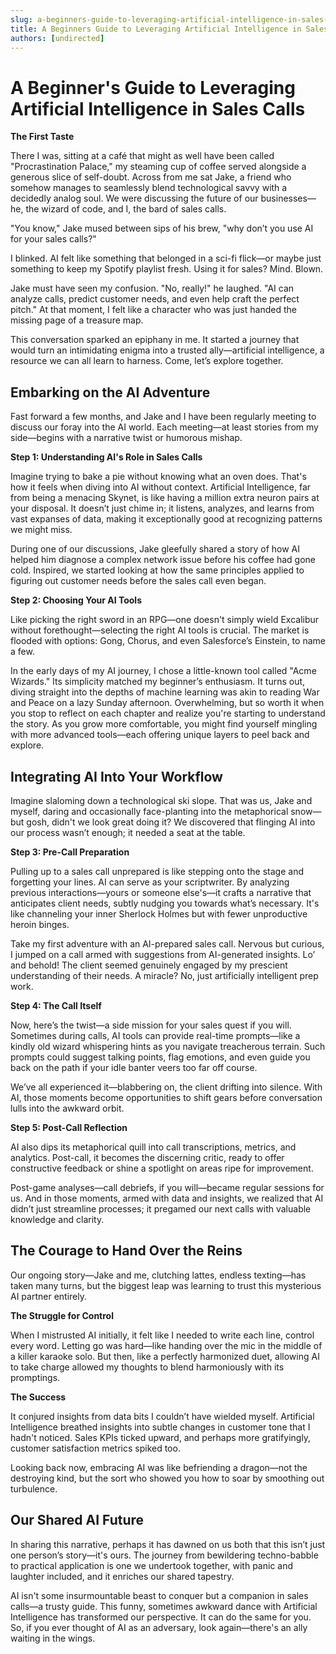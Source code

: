 ```yaml
---
slug: a-beginners-guide-to-leveraging-artificial-intelligence-in-sales-calls
title: A Beginners Guide to Leveraging Artificial Intelligence in Sales Calls
authors: [undirected]
---
```



# A Beginner's Guide to Leveraging Artificial Intelligence in Sales Calls

**The First Taste** 

There I was, sitting at a café that might as well have been called "Procrastination Palace," my steaming cup of coffee served alongside a generous slice of self-doubt. Across from me sat Jake, a friend who somehow manages to seamlessly blend technological savvy with a decidedly analog soul. We were discussing the future of our businesses—he, the wizard of code, and I, the bard of sales calls.

"You know," Jake mused between sips of his brew, "why don’t you use AI for your sales calls?" 

I blinked. AI felt like something that belonged in a sci-fi flick—or maybe just something to keep my Spotify playlist fresh. Using it for sales? Mind. Blown. 

Jake must have seen my confusion. "No, really!" he laughed. "AI can analyze calls, predict customer needs, and even help craft the perfect pitch." At that moment, I felt like a character who was just handed the missing page of a treasure map. 

This conversation sparked an epiphany in me. It started a journey that would turn an intimidating enigma into a trusted ally—artificial intelligence, a resource we can all learn to harness. Come, let’s explore together.

## Embarking on the AI Adventure

Fast forward a few months, and Jake and I have been regularly meeting to discuss our foray into the AI world. Each meeting—at least stories from my side—begins with a narrative twist or humorous mishap. 

**Step 1: Understanding AI's Role in Sales Calls**

Imagine trying to bake a pie without knowing what an oven does. That's how it feels when diving into AI without context. Artificial Intelligence, far from being a menacing Skynet, is like having a million extra neuron pairs at your disposal. It doesn’t just chime in; it listens, analyzes, and learns from vast expanses of data, making it exceptionally good at recognizing patterns we might miss.

During one of our discussions, Jake gleefully shared a story of how AI helped him diagnose a complex network issue before his coffee had gone cold. Inspired, we started looking at how the same principles applied to figuring out customer needs before the sales call even began. 

**Step 2: Choosing Your AI Tools**

Like picking the right sword in an RPG—one doesn't simply wield Excalibur without forethought—selecting the right AI tools is crucial. The market is flooded with options: Gong, Chorus, and even Salesforce’s Einstein, to name a few.

In the early days of my AI journey, I chose a little-known tool called "Acme Wizards." Its simplicity matched my beginner’s enthusiasm. It turns out, diving straight into the depths of machine learning was akin to reading War and Peace on a lazy Sunday afternoon. Overwhelming, but so worth it when you stop to reflect on each chapter and realize you're starting to understand the story. As you grow more comfortable, you might find yourself mingling with more advanced tools—each offering unique layers to peel back and explore.

## Integrating AI Into Your Workflow

Imagine slaloming down a technological ski slope. That was us, Jake and myself, daring and occasionally face-planting into the metaphorical snow—but gosh, didn't we look great doing it? We discovered that flinging AI into our process wasn’t enough; it needed a seat at the table.

**Step 3: Pre-Call Preparation**

Pulling up to a sales call unprepared is like stepping onto the stage and forgetting your lines. AI can serve as your scriptwriter. By analyzing previous interactions—yours or someone else's—it crafts a narrative that anticipates client needs, subtly nudging you towards what’s necessary. It's like channeling your inner Sherlock Holmes but with fewer unproductive heroin binges.

Take my first adventure with an AI-prepared sales call. Nervous but curious, I jumped on a call armed with suggestions from AI-generated insights. Lo’ and behold! The client seemed genuinely engaged by my prescient understanding of their needs. A miracle? No, just artificially intelligent prep work.

**Step 4: The Call Itself**

Now, here’s the twist—a side mission for your sales quest if you will. Sometimes during calls, AI tools can provide real-time prompts—like a kindly old wizard whispering hints as you navigate treacherous terrain. Such prompts could suggest talking points, flag emotions, and even guide you back on the path if your idle banter veers too far off course.

We’ve all experienced it—blabbering on, the client drifting into silence. With AI, those moments become opportunities to shift gears before conversation lulls into the awkward orbit. 

**Step 5: Post-Call Reflection**

AI also dips its metaphorical quill into call transcriptions, metrics, and analytics. Post-call, it becomes the discerning critic, ready to offer constructive feedback or shine a spotlight on areas ripe for improvement.

Post-game analyses—call debriefs, if you will—became regular sessions for us. And in those moments, armed with data and insights, we realized that AI didn’t just streamline processes; it pregamed our next calls with valuable knowledge and clarity.

## The Courage to Hand Over the Reins 

Our ongoing story—Jake and me, clutching lattes, endless texting—has taken many turns, but the biggest leap was learning to trust this mysterious AI partner entirely. 

**The Struggle for Control**

When I mistrusted AI initially, it felt like I needed to write each line, control every word. Letting go was hard—like handing over the mic in the middle of a killer karaoke solo. But then, like a perfectly harmonized duet, allowing AI to take charge allowed my thoughts to blend harmoniously with its promptings.

**The Success**

It conjured insights from data bits I couldn’t have wielded myself. Artificial Intelligence breathed insights into subtle changes in customer tone that I hadn't noticed. Sales KPIs ticked upward, and perhaps more gratifyingly, customer satisfaction metrics spiked too.

Looking back now, embracing AI was like befriending a dragon—not the destroying kind, but the sort who showed you how to soar by smoothing out turbulence. 

## Our Shared AI Future

In sharing this narrative, perhaps it has dawned on us both that this isn’t just one person’s story—it's ours. The journey from bewildering techno-babble to practical application is one we undertook together, with panic and laughter included, and it enriches our shared tapestry. 

AI isn't some insurmountable beast to conquer but a companion in sales calls—a trusty guide. This funny, sometimes awkward dance with Artificial Intelligence has transformed our perspective. It can do the same for you. So, if you ever thought of AI as an adversary, look again—there's an ally waiting in the wings. 